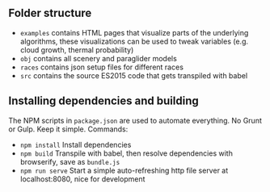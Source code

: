 ## Folder structure
- `examples` contains HTML pages that visualize parts of the underlying algorithms, these visualizations can be used to tweak variables (e.g. cloud growth, thermal probability)
- `obj` contains all scenery and paraglider models
- `races` contains json setup files for different races
- `src` contains the source ES2015 code that gets transpiled with babel

## Installing dependencies and building
The NPM scripts in `package.json` are used to automate everything. No Grunt or Gulp. Keep it simple. Commands:
- `npm install` Install dependencies
- `npm build` Transpile with babel, then resolve dependencies with browserify, save as `bundle.js`
- `npm run serve` Start a simple auto-refreshing http file server at localhost:8080, nice for development
